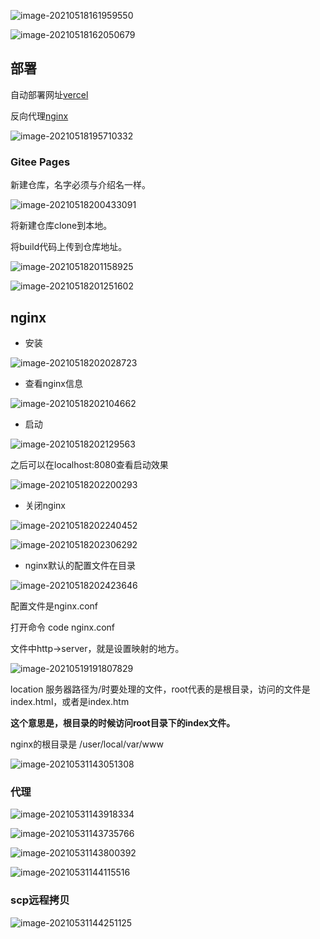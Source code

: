 ![image-20210518161959550](media/image-20210518161959550.png) 

![image-20210518162050679](media/image-20210518162050679.png) 

##  部署

自动部署网址[vercel](https://vercel.com/)

反向代理[nginx](https://www.nginx.com/)

![image-20210518195710332](media/image-20210518195710332.png) 

### Gitee Pages

新建仓库，名字必须与介绍名一样。

![image-20210518200433091](media/image-20210518200433091.png) 

将新建仓库clone到本地。

将build代码上传到仓库地址。

![image-20210518201158925](media/image-20210518201158925.png) 

![image-20210518201251602](media/image-20210518201251602.png) 

## nginx

- 安装

![image-20210518202028723](media/image-20210518202028723.png) 

- 查看nginx信息

![image-20210518202104662](media/image-20210518202104662.png) 

- 启动

![image-20210518202129563](media/image-20210518202129563.png) 

之后可以在localhost:8080查看启动效果

![image-20210518202200293](media/image-20210518202200293.png) 

- 关闭nginx

![image-20210518202240452](media/image-20210518202240452.png) 

![image-20210518202306292](media/image-20210518202306292.png) 

- nginx默认的配置文件在目录

![image-20210518202423646](media/image-20210518202423646.png) 

配置文件是nginx.conf

打开命令 code nginx.conf

文件中http->server，就是设置映射的地方。

![image-20210519191807829](media/image-20210519191807829.png) 

location 服务器路径为/时要处理的文件，root代表的是根目录，访问的文件是index.html，或者是index.htm

**这个意思是，根目录的时候访问root目录下的index文件。**

nginx的根目录是 /user/local/var/www

![image-20210531143051308](media/image-20210531143051308.png) 

### 代理

![image-20210531143918334](media/image-20210531143918334.png) 

![image-20210531143735766](media/image-20210531143735766.png)

![image-20210531143800392](media/image-20210531143800392.png)

![image-20210531144115516](media/image-20210531144115516.png) 

### scp远程拷贝

![image-20210531144251125](media/image-20210531144251125.png)

 
